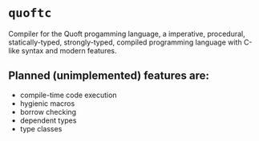 # `quoftc`

Compiler for the Quoft progamming language, a imperative, procedural, statically-typed, strongly-typed, compiled programming language with C-like syntax and modern features.

## Planned (unimplemented) features are:

  * compile-time code execution
  * hygienic macros
  * borrow checking
  * dependent types
  * type classes
